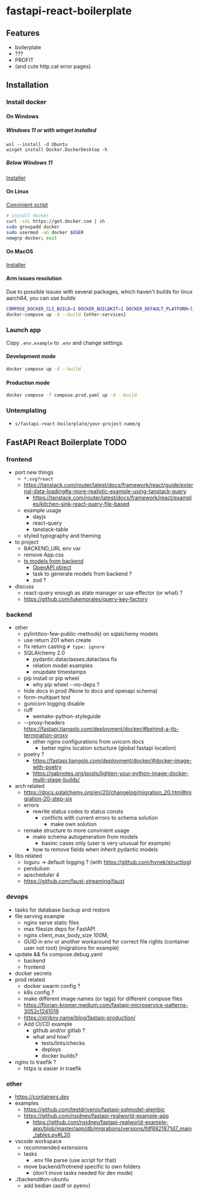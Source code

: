 # fastapi-react-boilerplate

## Features

- boilerplate
- ???
- PROFIT
- (and cute http.cat error pages)

## Installation

### Install docker

#### On Windows

##### Windows 11 or with winget installed

```pwsh
wsl --install -d Ubuntu
winget install Docker.DockerDesktop -h
```

##### Below Windows 11

[Installer](https://desktop.docker.com/win/main/amd64/Docker%20Desktop%20Installer.exe)

#### On Linux

[Convinient script](https://docs.docker.com/engine/install/ubuntu/#install-using-the-convenience-script)

```sh
# install docker
curl -sSL https://get.docker.com | sh
sudo groupadd docker
sudo usermod -aG docker $USER
newgrp docker; exit
```

#### On MacOS

[Installer](https://docs.docker.com/desktop/install/mac-install/)

#### Arm issues resolution

Due to possible issues with several packages, which haven't builds for linux aarch64, you can use buildx

```sh
COMPOSE_DOCKER_CLI_BUILD=1 DOCKER_BUILDKIT=1 DOCKER_DEFAULT_PLATFORM=linux/amd64 docker-compose up -d --build {issued-service}
docker-compose up -d --build {other-services}
```

### Launch app

Copy `.env.example` to `.env` and change settings

#### Development mode

```sh
docker compose up -d --build
```

#### Production mode

```sh
docker compose -f compose.prod.yaml up -d --build
```

### Untemplating

- `s/fastapi-react-boilerplate/your-project-name/g`

## FastAPI React Boilerplate TODO

### frontend

- port new things
  - `*.svg?react`
  - <https://tanstack.com/router/latest/docs/framework/react/guide/external-data-loading#a-more-realistic-example-using-tanstack-query>
    - <https://tanstack.com/router/latest/docs/framework/react/examples/kitchen-sink-react-query-file-based>
  - example usage
    - dayjs
    - react-query
    - tanstack-table
  - styled typography and theming
- to project
  - BACKEND_URL env var
  - remove App.css
  - [ts models from backend](https://fastapi.tiangolo.com/advanced/generate-clients/)
    - [OpenAPI object](https://github.com/ferdikoomen/openapi-typescript-codegen/wiki/OpenAPI-object)
    - task to generate models from backend ?
    - zod ?
- discuss
  - react-query enough as state manager or use effector (or what) ?
  - <https://github.com/lukemorales/query-key-factory>

### backend

- other
  - pylint(too-few-public-methods) on sqlalchemy models
  - use return 201 when create
  - fix return casting `# type: ignore`
  - SQLAlchemy 2.0
    - pydantic.dataclasses.dataclass fix
    - relation model examples
    - onupdate timestamps
  - pip install or pip wheel
    - why pip wheel --no-deps ?
  - hide docs in prod (None to docs and openapi schema)
  - form-multipart test
  - gunicorn logging disable
  - ruff
    - wemake-python-styleguide
  - --proxy-headers <https://fastapi.tiangolo.com/deployment/docker/#behind-a-tls-termination-proxy>
    - other nginx configurations from uvicorn docs
      - better nginx location sctucture (global fastapi location)
  - poetry ?
    - <https://fastapi.tiangolo.com/deployment/docker/#docker-image-with-poetry>
    - <https://gabnotes.org/posts/lighten-your-python-image-docker-multi-stage-builds/>
- arch related
  - <https://docs.sqlalchemy.org/en/20/changelog/migration_20.html#migration-20-step-six>
  - errors
    - rewrite status codes to status consts
      - conflicts with current errors to schema solution
        - make own solution
  - remake structure to more convinient usage
    - make schema autogeneration from models
      - basinc cases only (user is very unusual for example)
    - how to remove fields when inherit pydantic models
- libs related
  - loguru -> default logging ? (with <https://github.com/hynek/structlog>)
  - pendulium
  - apscheduler 4
  - <https://github.com/faust-streaming/faust>

### devops

- tasks for database backup and restore
- file serving example
  - nginx serve static files
  - max filesize deps for FastAPI
  - nginx client_max_body_size 100M;
  - GUID in env or another workaround for correct file rights (container user not root) (migrations for example)
- update && fix compose.debug.yaml
  - backend
  - frontend
- docker secrets
- prod related
  - docker swarm config ?
  - k8s config ?
  - make different image names (or tags) for different compose files
  - <https://florian-kromer.medium.com/fastapi-microservice-patterns-3052c1241019>
  - <https://stribny.name/blog/fastapi-production/>
  - Add CI/CD example
    - github and/or gitlab ?
    - what and how?
      - tests/lints/checks
      - deploys
      - docker builds?
- nginx to traefik ?
  - https is easier in traefik

### other

- <https://containers.dev>
- examples
  - <https://github.com/testdrivenio/fastapi-sqlmodel-alembic>
  - <https://github.com/nsidnev/fastapi-realworld-example-app>
    - <https://github.com/nsidnev/fastapi-realworld-example-app/blob/master/app/db/migrations/versions/fdf8821871d7_main_tables.py#L20>
- vscode workspace
  - recommended extensions
  - tasks
    - .env file parse (use script for that)
  - move backend/frotnend specific to own folders
    - (don't move tasks needed for dev mode)
- ./backend#on-ubuntu
  - add bedian (asdf or pyenv)
